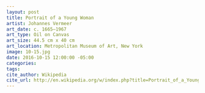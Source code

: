 ```yaml
---
layout: post
title: Portrait of a Young Woman
artist: Johannes Vermeer
art_date: c. 1665–1967
art_type: Oil on Canvas
art_size: 44.5 cm x 40 cm
art_location: Metropolitan Museum of Art, New York
image: 10-15.jpg
date: 2016-10-15 12:00:00 -05:00
categories:
tags:
cite_author: Wikipedia
cite_url: http://en.wikipedia.org/w/index.php?title=Portrait_of_a_Young_Woman_(Vermeer)&oldid=598728281
---
```

